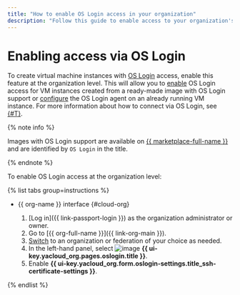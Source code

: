 ```yaml
---
title: "How to enable OS Login access in your organization"
description: "Follow this guide to enable access to your organization's VMs through OS Login."
---
```


# Enabling access via OS Login

To create virtual machine instances with [OS Login](../concepts/os-login.md) access, enable this feature at the organization level. This will allow you to [enable](../../compute/operations/vm-control/vm-update.md#enable-oslogin-access) OS Login access for VM instances created from a ready-made image with OS Login support or [configure](../../compute/operations/vm-connect/enable-os-login.md) the OS Login agent on an already running VM instance. For more information about how to connect via OS Login, see [{#T}](../../compute/operations/vm-connect/os-login.md).

{% note info %}

Images with OS Login support are available on [{{ marketplace-full-name }}](/marketplace) and are identified by `OS Login` in the title.

{% endnote %}

To enable OS Login access at the organization level:

{% list tabs group=instructions %}

- {{ org-name }} interface {#cloud-org}

  1. [Log in]({{ link-passport-login }}) as the organization administrator or owner.
  1. Go to [{{ org-full-name }}]({{ link-org-main }}).
  1. [Switch](./manage-organizations.md#switch-to-another-org) to an organization or federation of your choice as needed.
  1. In the left-hand panel, select ![image](../../_assets/console-icons/shield.svg) **{{ ui-key.yacloud_org.pages.oslogin.title }}**.
  1. Enable **{{ ui-key.yacloud_org.form.oslogin-settings.title_ssh-certificate-settings }}**.

{% endlist %}

